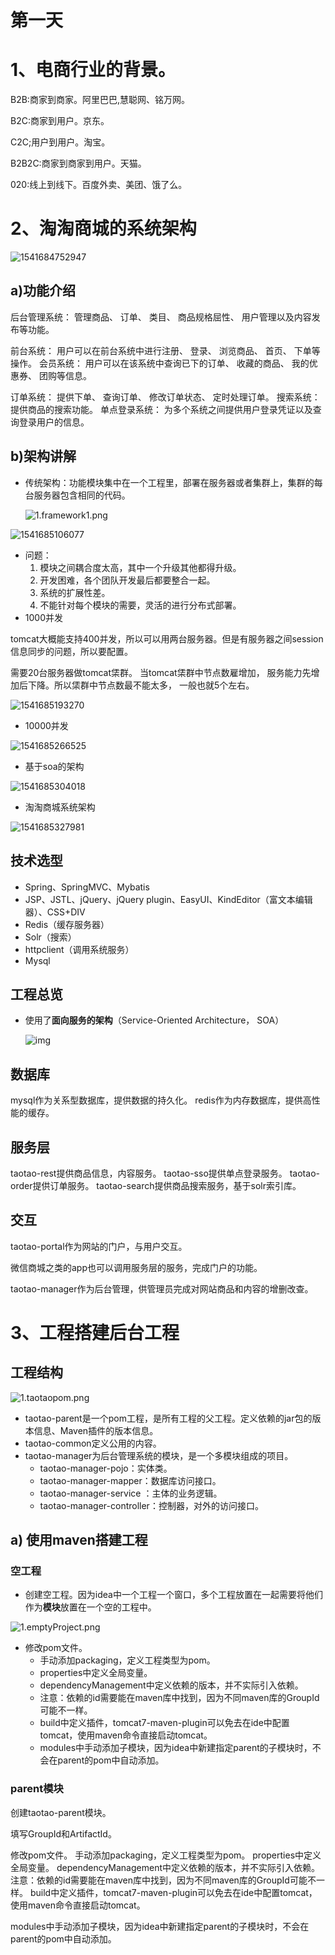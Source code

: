 # 第一天

# 1、电商行业的背景。

B2B:商家到商家。阿里巴巴,慧聪网、铭万网。

B2C:商家到用户。京东。

C2C;用户到用户。淘宝。

B2B2C:商家到商家到用户。天猫。

020:线上到线下。百度外卖、美团、饿了么。

# 2、淘淘商城的系统架构

![1541684752947](assets/1541684752947.png)

## a)功能介绍

后台管理系统： 管理商品、 订单、 类目、 商品规格屈性、 用户管理以及内容发布等功能。

前台系统： 用户可以在前台系统中进行注册、 登录、 浏览商品、 首页、 下单等操作。
会员系统： 用户可以在该系统中查询已下的订单、 收藏的商品、 我的优惠券、 团购等信息。 

订单系统： 提供下单、 查询订单、 修改订单状态、 定时处理订单。
搜索系统： 提供商品的搜索功能。
单点登录系统： 为多个系统之间提供用户登录凭证以及查询登录用户的信息。

## b)架构讲解

- 传统架构：功能模块集中在一个工程里，部署在服务器或者集群上，集群的每台服务器包含相同的代码。

  ![1.framework1.png](assets/20180225221003650)  

![1541685106077](assets/1541685106077.png)

- 问题： 
  1. 模块之间耦合度太高，其中一个升级其他都得升级。
  2. 开发困难，各个团队开发最后都要整合一起。
  3. 系统的扩展性差。
  4. 不能针对每个模块的需要，灵活的进行分布式部署。
- 1000并发

tomcat大概能支持400并发，所以可以用两台服务器。但是有服务器之间session信息同步的问题，所以要配置。

需要20台服务器做tomcat栠群。 当tomcat栠群中节点数雇增加， 服务能力先增加后下降。所以栠群中节点数最不能太多， 一般也就5个左右。

![1541685193270](assets/1541685193270.png)

- 10000并发

![1541685266525](assets/1541685266525.png)

- 基于soa的架构

![1541685304018](assets/1541685304018.png)

- 淘淘商城系统架构

![1541685327981](assets/1541685327981.png)

## 技术选型

- Spring、SpringMVC、Mybatis
- JSP、JSTL、jQuery、jQuery plugin、EasyUI、KindEditor（富文本编辑器）、CSS+DIV
- Redis（缓存服务器）
- Solr（搜索）
- httpclient（调用系统服务）
- Mysql

## 工程总览

- 使用了**面向服务的架构**（Service-Oriented Architecture， SOA）

  ![img](assets/20180423164420102)

## 数据库

mysql作为关系型数据库，提供数据的持久化。
redis作为内存数据库，提供高性能的缓存。

## 服务层

taotao-rest提供商品信息，内容服务。
taotao-sso提供单点登录服务。
taotao-order提供订单服务。
taotao-search提供商品搜索服务，基于solr索引库。

## 交互

taotao-portal作为网站的门户，与用户交互。

微信商城之类的app也可以调用服务层的服务，完成门户的功能。

taotao-manager作为后台管理，供管理员完成对网站商品和内容的增删改查。

# 3、工程搭建后台工程

## 工程结构

![1.taotaopom.png](assets/2018022819594517-1542076019337) 

- taotao-parent是一个pom工程，是所有工程的父工程。定义依赖的jar包的版本信息、Maven插件的版本信息。
- taotao-common定义公用的内容。
- taotao-manager为后台管理系统的模块，是一个多模块组成的项目。 
  - taotao-manager-pojo：实体类。
  - taotao-manager-mapper：数据库访问接口。
  - taotao-manager-service ：主体的业务逻辑。
  - taotao-manager-controller：控制器，对外的访问接口。

## a) 使用maven搭建工程

### 空工程

- 创建空工程。因为idea中一个工程一个窗口，多个工程放置在一起需要将他们作为**模块**放置在一个空的工程中。

![1.emptyProject.png](assets/20180226141351411) 

- 修改pom文件。 
  - 手动添加packaging，定义工程类型为pom。
  - properties中定义全局变量。
  - dependencyManagement中定义依赖的版本，并不实际引入依赖。
  - 注意：依赖的id需要能在maven库中找到，因为不同maven库的GroupId可能不一样。
  - build中定义插件，tomcat7-maven-plugin可以免去在ide中配置tomcat，使用maven命令直接启动tomcat。
  - modules中手动添加子模块，因为idea中新建指定parent的子模块时，不会在parent的pom中自动添加。

### parent模块

创建taotao-parent模块。

填写GroupId和ArtifactId。

修改pom文件。 
手动添加packaging，定义工程类型为pom。
properties中定义全局变量。
dependencyManagement中定义依赖的版本，并不实际引入依赖。
注意：依赖的id需要能在maven库中找到，因为不同maven库的GroupId可能不一样。
build中定义插件，tomcat7-maven-plugin可以免去在ide中配置tomcat，使用maven命令直接启动tomcat。

modules中手动添加子模块，因为idea中新建指定parent的子模块时，不会在parent的pom中自动添加。